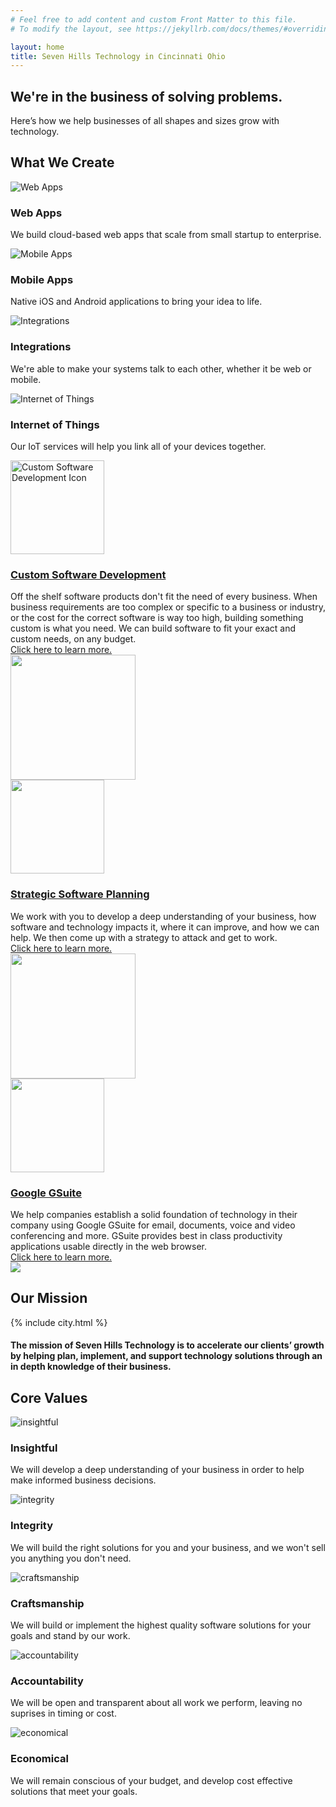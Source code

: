 ```yaml
---
# Feel free to add content and custom Front Matter to this file.
# To modify the layout, see https://jekyllrb.com/docs/themes/#overriding-theme-defaults

layout: home
title: Seven Hills Technology in Cincinnati Ohio
---
```


<section class="sh-intro">
    <div class="sh-tagline">
        <h2 class="sh-header-lines"><span>We're in the business of solving problems.</span></h2>
    </div>
    <div class="sh-description home-description">Here’s how we help businesses of all shapes and sizes grow with technology.</div>
</section>

<div class="sh-band-flair light-top"></div>
<section class="sh-light-band">
    <h2>What We Create</h2>
    <div class="sh-values">
        <div class="sh-value">
            <img src="/images/cloud.svg" alt="Web Apps" />
            <h3>Web Apps</h3>
            <p>We build cloud-based web apps that scale from small startup to enterprise.</p>
        </div>
        <div class="sh-value">
            <img src="/images/mobile.svg" alt="Mobile Apps" />
            <h3>Mobile Apps</h3>
            <p>Native iOS and Android applications to bring your idea to life.</p>
        </div>
        <div class="sh-value">
            <img src="/images/integration.svg" alt="Integrations" />
            <h3>Integrations</h3>
            <p>We're able to make your systems talk to each other, whether it be web or mobile.</p>
        </div>
        <div class="sh-value">
            <img src="/images/iot.svg" alt="Internet of Things" />
            <h3>Internet of Things</h3>
            <p>Our IoT services will help you link all of your devices together.</p>
        </div>
    </div>
</section>
<div class="sh-band-flair light-bottom"></div>

<section class="sh-white-band">
    <div class="sh-product-list">
        <div class="sh-product-wrapper">
            <div class="small-image-wrapper">
                <div class="icon small-icon d-block d-md-none">
                    <img src="/images/development-color.svg" alt="Custom Software Development Icon" height="150">
                </div>
            </div>
            <div class="sh-product">
                <div class="text">
                    <h3><a href="/development" alt="Custom Software Development">Custom Software Development</a></h3>
                    <div>
                        Off the shelf software products don't fit the need of every business. When business requirements are too complex or specific to a business or industry, or the cost for the correct software is way too high, building something custom is what you need. We can build software to fit your exact and custom needs, on any budget.
                    </div>
                    <div class="small-link">
                        <a href="/development" alt="Development">Click here to learn more.</a>
                    </div>
                </div>
                <div class="icon pull-right d-none d-md-block">
                    <img src="/images/development-color.svg" height="200">
                </div>
            </div>
        </div>
        <div class="sh-product-wrapper">
            <div class="small-image-wrapper">
                <div class="icon small-icon d-block d-md-none">
                    <img src="/images/consulting-color.svg" height="150">
                </div>
            </div>
            <div class="sh-product">
                <div class="text">
                    <h3><a href="/consulting" alt="Strategic Software Planning">Strategic Software Planning</a></h3>
                    <div>
                        We work with you to develop a deep understanding of your business, how software and technology impacts it, where it can improve, and how we can help. We then come up with a strategy to attack and get to work.
                    </div>
                    <div class="small-link">
                        <a href="/consulting" alt="Strategic Software Planning">Click here to learn more.</a>
                    </div>
                </div>
                <div class="icon pull-right d-none d-md-block">
                    <img src="/images/consulting-color.svg" height="200">
                </div>
            </div>
        </div>
        <div class="sh-product-wrapper">
            <div class="small-image-wrapper">
                <div class="icon small-icon d-block d-md-none">
                    <img src="/images/gsuite2.png" height="150">
                </div>
            </div>
            <div class="sh-product">
                <div class="text">
                    <h3><a href="/gsuite" alt="Google GSuite">Google GSuite</a></h3>
                    <div>We help companies establish a solid foundation of technology in their company using Google GSuite for email, documents, voice and video conferencing and more. GSuite provides best in class productivity applications usable directly in the web browser.</div>
                    <div class="small-link">
                        <a href="/gsuite" alt="Google GSuite">Click here to learn more.</a>
                    </div>
                </div>
                <div class="icon pull-right d-none d-md-block">
                    <img src="/images/gsuite2.png">
                </div>
            </div>
        </div>
    </div>
</section>

<div class="sh-band-flair dark-top"></div>
<section class="sh-dark-band">
    <h2 id="mission-title" class="sh-fade-in">Our Mission</h2>
    <div class="sh-city-outline">
        {% include city.html %}
    </div>
    <!-- <img src="images/city.svg" alt="City outline" /> -->
    <h4 class="sh-fade-in">The mission of Seven Hills Technology is to accelerate our clients’ growth by helping plan, implement, and support technology solutions through an in depth knowledge of their business.</h4>
</section>
<div class="sh-band-flair dark-bottom"></div>

<section class="sh-white-band">
    <h2>Core Values</h2>
    <div class="sh-values">
        <div class="sh-value">
            <img src="/images/values-insightful.svg" alt="insightful" />
            <h3>Insightful</h3>
            <p>We will develop a deep understanding of your business in order to help make informed business decisions.</p>
        </div>
        <div class="sh-value">
            <img src="/images/values-integrity-bw.svg" alt="integrity" />
            <h3>Integrity</h3>
            <p>We will build the right solutions for you and your business, and we won't sell you anything you don't need.</p>
        </div>
        <div class="sh-value">
            <img src="/images/values-craftsmanship.svg" alt="craftsmanship" />
            <h3>Craftsmanship</h3>
            <p>We will build or implement the highest quality software solutions for your goals and stand by our work.</p>
        </div>
        <div class="sh-value">
            <img src="/images/values-accountability-bw.svg" alt="accountability" />
            <h3>Accountability</h3>
            <p>We will be open and transparent about all work we perform, leaving no suprises in timing or cost.</p>
        </div>
        <div class="sh-value">
            <img src="/images/values-economical.svg" alt="economical" />
            <h3>Economical</h3>
            <p>We will remain conscious of your budget, and develop cost effective solutions that meet your goals.</p>
        </div>
    </div>
</section>
<!-- <section class="sh-clients">Clients</section> -->